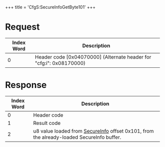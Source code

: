 +++
title = 'CfgS:SecureInfoGetByte101'
+++

# Request

| Index Word | Description                                                           |
|------------|-----------------------------------------------------------------------|
| 0          | Header code \[0x04070000\] (Alternate header for "cfg:i": 0x08170000) |

# Response

| Index Word | Description                                                                                                                    |
|------------|--------------------------------------------------------------------------------------------------------------------------------|
| 0          | Header code                                                                                                                    |
| 1          | Result code                                                                                                                    |
| 2          | u8 value loaded from [SecureInfo](Nandrw/sys/SecureInfo_A "wikilink") offset 0x101, from the already-loaded SecureInfo buffer. |
